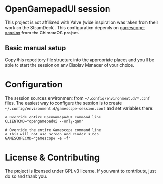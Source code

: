 # OpenGamepadUI session

This project is not affiliated with Valve (wide inspiration was taken from
their work on the SteamDeck). This configuration depends on [gamescope-session](https://raw.githubusercontent.com/ChimeraOS/gamescope-session)
from the ChimeraOS project.

## Basic manual setup

Copy this repository file structure into the appropriate places and you'll be
able to start the session on any Display Manager of your choice.

# Configuration

The session sources environment from `~/.config/environment.d/*.conf` files.
The easiest way to configure the session is to create `~/.config/environment.d/gamescope-session.conf`
and set variables there:

```
# Override entire OpenGamepadUI command line
CLIENTCMD="opengamepadui --only-qam"

# Override the entire Gamescope command line
# This will not use screen and render sizes
GAMESCOPECMD="gamescope -e -f"
```

# License & Contributing

The project is licensed under GPL v3 license. If you want to contribute,
just do so and thank you.
